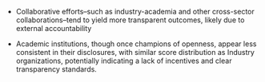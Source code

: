 - Collaborative efforts–such as industry-academia and other cross-sector collaborations–tend to yield more transparent outcomes, likely due to external accountability

- Academic institutions, though once champions of openness, appear less consistent in their disclosures, with similar score distribution as Industry organizations, potentially indicating a lack of incentives and clear transparency standards. 
